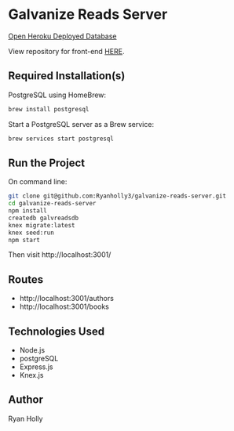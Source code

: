 # Galvanize Reads Server

[Open Heroku Deployed Database](https://shrouded-retreat-53312.herokuapp.com)

View repository for front-end [HERE](https://github.com/Ryanholly3/galvanize-reads-client).

## Required Installation(s)

PostgreSQL using HomeBrew:
```sh
brew install postgresql
```

Start a PostgreSQL server as a Brew service:
```sh
brew services start postgresql
```


## Run the Project
On command line:

```sh
git clone git@github.com:Ryanholly3/galvanize-reads-server.git
cd galvanize-reads-server
npm install
createdb galvreadsdb
knex migrate:latest
knex seed:run
npm start
```

Then visit http://localhost:3001/

## Routes
* http://localhost:3001/authors
* http://localhost:3001/books


## Technologies Used
* Node.js
* postgreSQL
* Express.js
* Knex.js

## Author
Ryan Holly
